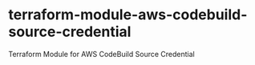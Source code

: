# terraform-module-aws-codebuild-source-credential
Terraform Module for AWS CodeBuild Source Credential

